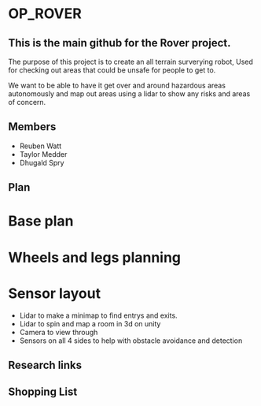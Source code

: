 # OP_ROVER

## This is the main github for the Rover project.
The purpose of this project is to create an all terrain surverying robot, Used for checking out areas that could be unsafe for people to get to.

We want to be able to have it get over and around hazardous areas autonomously and map out areas using a lidar to show any risks and areas of concern.


## Members
- Reuben Watt
- Taylor Medder
- Dhugald Spry


## Plan
# Base plan

# Wheels and legs planning


# Sensor layout
- Lidar to make a minimap to find entrys and exits.
- Lidar to spin and map a room in 3d on unity
- Camera to view through
- Sensors on all 4 sides to help with obstacle avoidance and detection

## Research links





## Shopping List

